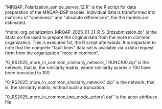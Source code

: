 "MRQAP_Polarization_asnipe_server_12.R" is the R script for data preparation of the MRQAP-DSP models. Individual data is transformed into matrices of "sameness" and "absolute differences", the the models are estimated.

"moral_org_polarization_MRQAP_2025_01_31_R_S_3rdsubmission.do" is the Stata do-file used to prepare the original data from the more in common organization. This is executed 1st, the R script afterwards. It is important to note that the complete "fault lines" data set is available via a data request form from the organization "more in common".

"0_RS2025_more_in_common_similarity_network_TRUNC100.zip" is the network, that is, the similarity matrix, where similarity scores > 100 have been truncated to 100.

"0_RS2025_more_in_common_similarity_network1.zip" is the network, that is, the similarity matrix, without such a truncation.

"0_RS2025_more_in_common_two_mode_actors1.dat" is the actor attribues file
